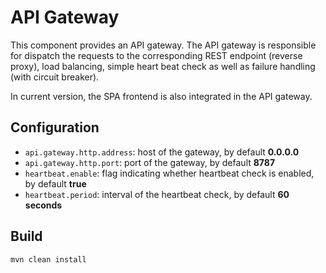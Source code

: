 # API Gateway

This component provides an API gateway. The API gateway is responsible
for dispatch the requests to the corresponding REST endpoint (reverse proxy), load balancing,
simple heart beat check as well as failure handling (with circuit breaker).

In current version, the SPA frontend is also integrated in the API gateway.

## Configuration

- `api.gateway.http.address`: host of the gateway, by default **0.0.0.0**
- `api.gateway.http.port`: port of the gateway, by default **8787**
- `heartbeat.enable`: flag indicating whether heartbeat check is enabled, by default **true**
- `heartbeat.period`: interval of the heartbeat check, by default **60 seconds**

## Build

    mvn clean install

